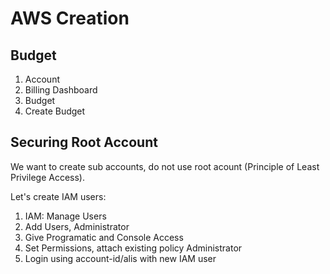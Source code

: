 # AWS Creation

## Budget

1. Account
2. Billing Dashboard
3. Budget
4. Create Budget

## Securing Root Account

We want to create sub accounts, do not use root acount (Principle of Least Privilege Access).

Let's create IAM users:

1. IAM: Manage Users
2. Add Users, Administrator
3. Give Programatic and Console Access
4. Set Permissions, attach existing policy Administrator
5. Login using account-id/alis with new IAM user
